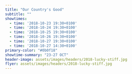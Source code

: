 ```yaml
---
title: "Our Country's Good"
subtitle: ""
showtimes:
  - time: '2018-10-23 19:30+0100'
  - time: '2018-10-24 19:30+0100'
  - time: '2018-10-25 19:30+0100'
  - time: '2018-10-26 19:30+0100'
  - time: '2018-10-27 19:30+0100'
  - time: '2018-10-27 14:30+0100'
primary-color: "#0b0f18"
showtime-summary: "23-27 OCT"
header-image: assets/images/headers/2018-lucky-stiff.jpg
flyer: assets/images/headers/2018-lucky-stiff.jpg
---
```

